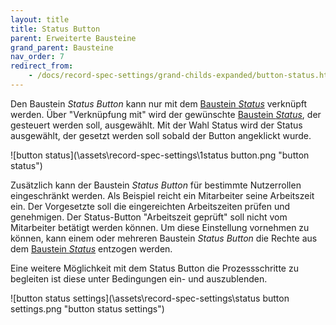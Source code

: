 ```yaml
---
layout: title
title: Status Button
parent: Erweiterte Bausteine
grand_parent: Bausteine
nav_order: 7
redirect_from:
    - /docs/record-spec-settings/grand-childs-expanded/button-status.html
---
```


Den Baustein _Status Button_ kann nur mit dem [Baustein _Status_](/docs/record-spec-settings/grand-child-expanded/status.html) verknüpft werden. Über "Verknüpfung mit" wird der gewünschte
[Baustein _Status_](/docs/record-spec-settings/grand-child-expanded/status.html), der gesteuert werden soll, ausgewählt. Mit der Wahl Status wird der Status ausgewählt, der gesetzt werden soll sobald der Button angeklickt wurde.

![button status](\assets\record-spec-settings\1status button.png "button status")

Zusätzlich kann der Baustein _Status Button_ für bestimmte Nutzerrollen eingeschränkt werden. Als Beispiel reicht ein Mitarbeiter seine Arbeitszeit ein.
Der Vorgesetzte soll die eingereichten Arbeitszeiten prüfen und genehmigen. Der Status-Button "Arbeitszeit geprüft" soll nicht vom Mitarbeiter betätigt werden
können. Um diese Einstellung vornehmen zu können, kann einem oder mehreren Baustein _Status Button_ die Rechte aus dem [Baustein _Status_](/docs/record-spec-settings/grand-child-expanded/status.html) entzogen werden.

Eine weitere Möglichkeit mit dem Status Button die Prozessschritte zu begleiten ist diese unter Bedingungen ein- und auszublenden.

![button status settings](\assets\record-spec-settings\status button settings.png "button status settings")
